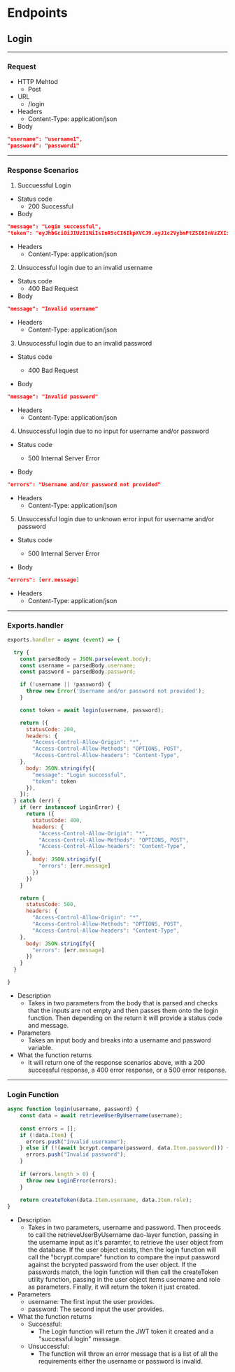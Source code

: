 # Endpoints
## Login
***
### Request
* HTTP Mehtod
    * Post
* URL
    * /login
* Headers
    * Content-Type: application/json
* Body
```JSON
"username": "username1",
"password": "password1"
```
***
### Response Scenarios
1. Succuessful Login
* Status code
    * 200 Successful
* Body
```JSON
"message": "Login successful",
"token": "eyJhbGciOiJIUzI1NiIsInR5cCI6IkpXVCJ9.eyJ1c2VybmFtZSI6InVzZXIxMjM0Iiwicm9sZSI6ImVtcGxveWVlIiwiaWF0IjoxNjc4MzAzMjgyfQ.WAyc1nOM_-wrm3AXvXEbU0OqUamStxHzQXwjqEtgWBo"
```
* Headers
    * Content-Type: application/json

2. Unsuccessful login due to an invalid username
* Status code
    * 400 Bad Request
* Body
```JSON
"message": "Invalid username"
```
* Headers
    * Content-Type: application/json

3. Unsuccessful login due to an invalid password
* Status code
    * 400 Bad Request

* Body
```JSON
"message": "Invalid password"
```
* Headers
    * Content-Type: application/json
4. Unsuccessful login due to no input for username and/or password
* Status code
    * 500 Internal Server Error

* Body
```JSON
"errors": "Username and/or password not provided"
```
* Headers
    * Content-Type: application/json

5. Unsuccessful login due to unknown error
input for username and/or password
* Status code
    * 500 Internal Server Error

* Body
```JSON
"errors": [err.message]
```
* Headers
    * Content-Type: application/json
*** 
### Exports.handler
```JavaScript
exports.handler = async (event) => {

  try {
    const parsedBody = JSON.parse(event.body);
    const username = parsedBody.username;
    const password = parsedBody.password;

    if (!username || !password) {
      throw new Error('Username and/or password not provided');
    }

    const token = await login(username, password);

    return ({
      statusCode: 200,
      headers: {
        "Access-Control-Allow-Origin": "*",
        "Access-Control-Allow-Methods": "OPTIONS, POST",
        "Access-Control-Allow-headers": "Content-Type", 
    },
      body: JSON.stringify({
        "message": "Login successful",
        "token": token
      }),
    });
  } catch (err) {
    if (err instanceof LoginError) {
      return ({
        statusCode: 400,
        headers: {
          "Access-Control-Allow-Origin": "*",
          "Access-Control-Allow-Methods": "OPTIONS, POST",
          "Access-Control-Allow-headers": "Content-Type", 
      },
        body: JSON.stringify({
          "errors": [err.message]
        })
      })
    }

    return {
      statusCode: 500,
      headers: {
        "Access-Control-Allow-Origin": "*",
        "Access-Control-Allow-Methods": "OPTIONS, POST",
        "Access-Control-Allow-headers": "Content-Type", 
    },
      body: JSON.stringify({
        "errors": [err.message]
      })
    }
  }

}
```
* Description
    * Takes in two parameters from the body that is parsed and checks that the inputs are not empty and then passes them onto the login function. Then depending on the return it will provide a status code and message.
* Parameters
    * Takes an input body and breaks into a username and password variable.
* What the function returns
    * It will return one of the response scenarios above, with a 200 successful response, a 400 error response, or a 500 error response.
*** 
### Login Function
```JavaScript
async function login(username, password) {
    const data = await retrieveUserByUsername(username);
  
    const errors = [];
    if (!data.Item) {
      errors.push("Invalid username");
    } else if (!(await bcrypt.compare(password, data.Item.password))) {
      errors.push("Invalid password");
    }
  
    if (errors.length > 0) {
      throw new LoginError(errors);
    }
  
    return createToken(data.Item.username, data.Item.role);
}
```
* Description
    * Takes in two parameters, username and password. Then proceeds to call the retrieveUserByUsername dao-layer function, passing in the username input as it's paramter, to retrieve the user object from the database. If the user object exists, then the login function will call the "bcrypt.compare" function to compare the input password against the bcrypted password from the user object. If the passwords match, the login function will then call the createToken utility function, passing in the user object items username and role as parameters. Finally, it will return the token it just created.
* Parameters
    * username: The first input the user provides.
    * password: The second input the user provides.
* What the function returns
    * Successful: 
        * The Login function will return the JWT token it created and a "successful login" message.
    * Unsuccessful:
        * The function will throw an error message that is a list of all the requirements either the username or password is invalid.
